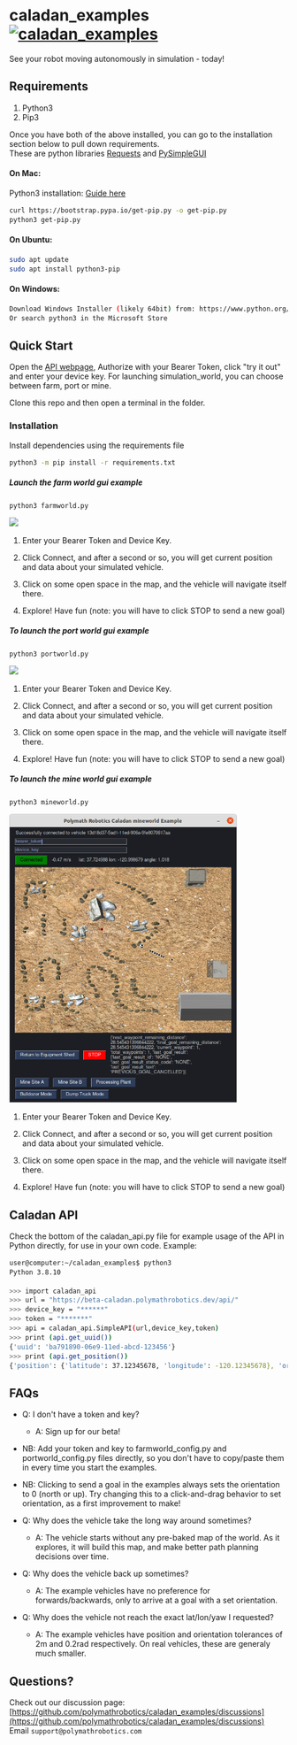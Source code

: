 # caladan_examples [![caladan_examples](https://github.com/polymathrobotics/caladan_examples/actions/workflows/ci.yml/badge.svg?event=push)](https://github.com/polymathrobotics/caladan_examples/actions/workflows/ci.yml)

See your robot moving autonomously in simulation - today!

## Requirements

1. Python3
2. Pip3  
  
Once you have both of the above installed, you can go to the installation section below to pull down requirements.  
These are python libraries [Requests](https://pypi.org/project/requests/) and [PySimpleGUI](https://pypi.org/project/PySimpleGUI/)

#### On Mac:

Python3 installation: [Guide here](https://docs.python-guide.org/starting/install3/osx/)

```bash
curl https://bootstrap.pypa.io/get-pip.py -o get-pip.py
python3 get-pip.py
```

#### On Ubuntu:

```bash
sudo apt update
sudo apt install python3-pip
```

#### On Windows:

```bash
Download Windows Installer (likely 64bit) from: https://www.python.org/downloads/release/python-3105/
Or search python3 in the Microsoft Store
```

## Quick Start

Open the [API webpage](https://beta-caladan.polymathrobotics.dev/docs#/Launch/start_sim_world_api_launch_sim_world_post), Authorize with your Bearer Token, click "try it out" and enter your device key.
For launching simulation_world, you can choose between farm, port or mine.

Clone this repo and then open a terminal in the folder.

### Installation

Install dependencies using the requirements file

```bash
python3 -m pip install -r requirements.txt
```

##### Launch the farm world gui example

`python3 farmworld.py`

<img src="images/farmworld_screenshot.png" width="412">

1. Enter your Bearer Token and Device Key.

2. Click Connect, and after a second or so, you will get current position and data about your simulated vehicle.

3. Click on some open space in the map, and the vehicle will navigate itself there.

4. Explore! Have fun (note: you will have to click STOP to send a new goal)



##### To launch the port world gui example

`python3 portworld.py`

<img src="images/portworld_screenshot.png" width="412">

1. Enter your Bearer Token and Device Key.

2. Click Connect, and after a second or so, you will get current position and data about your simulated vehicle.

3. Click on some open space in the map, and the vehicle will navigate itself there.

4. Explore! Have fun (note: you will have to click STOP to send a new goal)



##### To launch the mine world gui example

`python3 mineworld.py`

<img src="images/mineworld_screenshot.png" width="412">

1. Enter your Bearer Token and Device Key.

2. Click Connect, and after a second or so, you will get current position and data about your simulated vehicle.

3. Click on some open space in the map, and the vehicle will navigate itself there.

4. Explore! Have fun (note: you will have to click STOP to send a new goal)


## Caladan API

Check the bottom of the caladan_api.py file for example usage of the API in Python directly, for use in your own code. Example:

```bash
user@computer:~/caladan_examples$ python3
Python 3.8.10
 
>>> import caladan_api
>>> url = "https://beta-caladan.polymathrobotics.dev/api/"
>>> device_key = "******"
>>> token = "*******"
>>> api = caladan_api.SimpleAPI(url,device_key,token)
>>> print (api.get_uuid())
{'uuid': 'ba791890-06e9-11ed-abcd-123456'}
>>> print (api.get_position())
{'position': {'latitude': 37.12345678, 'longitude': -120.12345678}, 'orientation': {'x': 0.0, 'y': 0.0, 'z': -0.9996048936785271, 'w': 0.028107944320787368}}

```

## 

## FAQs

- Q: I don't have a token and key?
  - A: Sign up for our beta! 

- NB: Add your token and key to farmworld_config.py and portworld_config.py files directly, so you don't have to copy/paste them in every time you start the examples.

- NB: Clicking to send a goal in the examples always sets the orientation to 0 (north or up). Try changing this to a click-and-drag behavior to set orientation, as a first improvement to make!

- Q: Why does the vehicle take the long way around sometimes? 
  - A: The vehicle starts without any pre-baked map of the world. As it explores, it will build this map, and make better path planning decisions over time.

- Q: Why does the vehicle back up sometimes? 
  - A: The example vehicles have no preference for forwards/backwards, only to arrive at a goal with a set orientation.

- Q: Why does the vehicle not reach the exact lat/lon/yaw I requested? 
  - A: The example vehicles have position and orientation tolerances of 2m and 0.2rad respectively. On real vehicles, these are generaly much smaller.

## 

## Questions?

Check out our discussion page: [https://github.com/polymathrobotics/caladan_examples/discussions](https://github.com/polymathrobotics/caladan_examples/discussions)  
Email `support@polymathrobotics.com`

